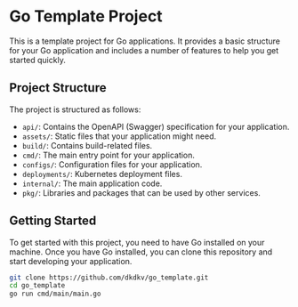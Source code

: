 # Go Template Project

This is a template project for Go applications. It provides a basic structure for your Go application and includes a number of features to help you get started quickly.

## Project Structure

The project is structured as follows:

- `api/`: Contains the OpenAPI (Swagger) specification for your application.
- `assets/`: Static files that your application might need.
- `build/`: Contains build-related files.
- `cmd/`: The main entry point for your application.
- `configs/`: Configuration files for your application.
- `deployments/`: Kubernetes deployment files.
- `internal/`: The main application code.
- `pkg/`: Libraries and packages that can be used by other services.

## Getting Started

To get started with this project, you need to have Go installed on your machine. Once you have Go installed, you can clone this repository and start developing your application.

```sh
git clone https://github.com/dkdkv/go_template.git
cd go_template
go run cmd/main/main.go
